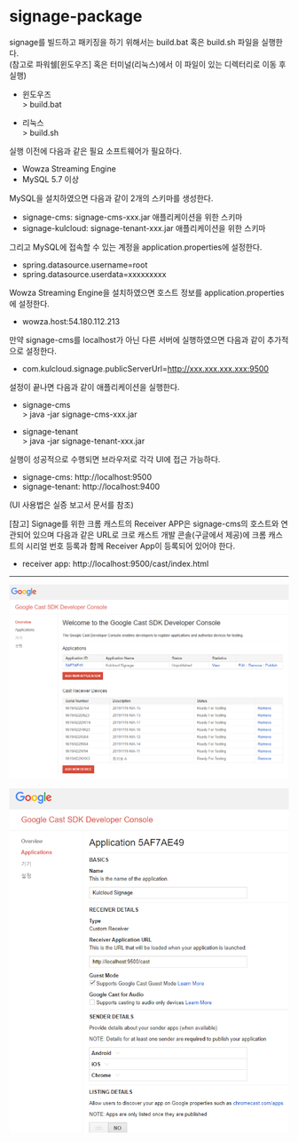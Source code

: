 # signage-package

signage를 빌드하고 패키징을 하기 위해서는 build.bat 혹은 build.sh 파일을 실행한다.
<br>(참고로 파워쉘[윈도우즈] 혹은 터미널(리눅스)에서 이 파일이 있는 디렉터리로 이동 후 실행)
- 윈도우즈<br>
\> build.bat
 
- 리눅스<br>
\> build.sh

실행 이전에 다음과 같은 필요 소프트웨어가 필요하다.
- Wowza Streaming Engine
- MySQL 5.7 이상

MySQL을 설치하였으면 다음과 같이 2개의 스키마를 생성한다.
- signage-cms: signage-cms-xxx.jar 애플리케이션을 위한 스키마
- signage-kulcloud: signage-tenant-xxx.jar 애플리케이션을 위한 스키마

그리고 MySQL에 접속할 수 있는 계정을 application.properties에 설정한다.
- spring.datasource.username=root
- spring.datasource.userdata=xxxxxxxxx

Wowza Streaming Engine을 설치하였으면 호스트 정보를 application.properties에 설정한다.
- wowza.host:54.180.112.213

만약 signage-cms를 localhost가 아닌 다른 서버에 실행하였으면 다음과 같이 추가적으로 설정한다.
- com.kulcloud.signage.publicServerUrl=http://xxx.xxx.xxx.xxx:9500

설정이 끝나면 다음과 같이 애플리케이션을 실행한다.

- signage-cms<br>
\> java -jar signage-cms-xxx.jar

- signage-tenant<br>
\> java -jar signage-tenant-xxx.jar

실행이 성공적으로 수행되면 브라우저로 각각 UI에 접근 가능하다.
- signage-cms: http://localhost:9500
- signage-tenant: http://localhost:9400

(UI 사용법은 실증 보고서 문서를 참조)

[참고] 
Signage를 위한 크롬 캐스트의 Receiver APP은 signage-cms의 호스트와 연관되어 있으며 다음과 같은 URL로 크로 캐스트 개발 콘솔(구글에서 제공)에 크롬 캐스트의 시리얼 번호 등록과 함께 Receiver App이 등록되어 있어야 한다.
- receiver app: http://localhost:9500/cast/index.html
------------------------------------------------------
![ex_screenshot](./console_chromecast_register.png)

![ex_screenshot](./console_receiverapp_edit.png)

